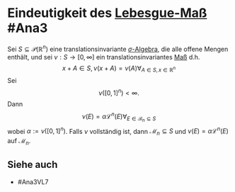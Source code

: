 # Eindeutigkeit des [Lebesgue-Maß](Ana3/Definitions/Lebesgue-Ma%C3%9F.md) #Ana3
Sei $S\subseteq\mathcal{P}(\mathbb{R}^n)$ eine translationsinvariante [$\sigma$-Algebra](Einf.%20Wtheo/Definitions/sigma-Algebra.md), die alle offene Mengen enthält, und sei $\nu:S\to[0,\infty]$ ein translationsinvariantes [Maß](Ana3/Definitions/Ma%C3%9Fraum.md) d.h.
$$x+A\in S,\nu(x+A)=\nu(A) \forall_{A\in S,x\in\mathbb{R}^n}$$
Sei 
$$\nu([0,1]^n)<\infty.$$
Dann
$$\nu(E)=\alpha\mathcal{L}^n(E)\forall_{E\in\mathcal{B}_n\subseteq S}$$
wobei $\alpha:=\nu([0,1]^n)$. Falls $\nu$ vollständig ist, dann $\mathcal{M}_n\subseteq S$ und $\nu(E)=\alpha\mathcal{L}^n(E)$ auf $\mathcal{M}_n$.
## Siehe auch
- #Ana3VL7 